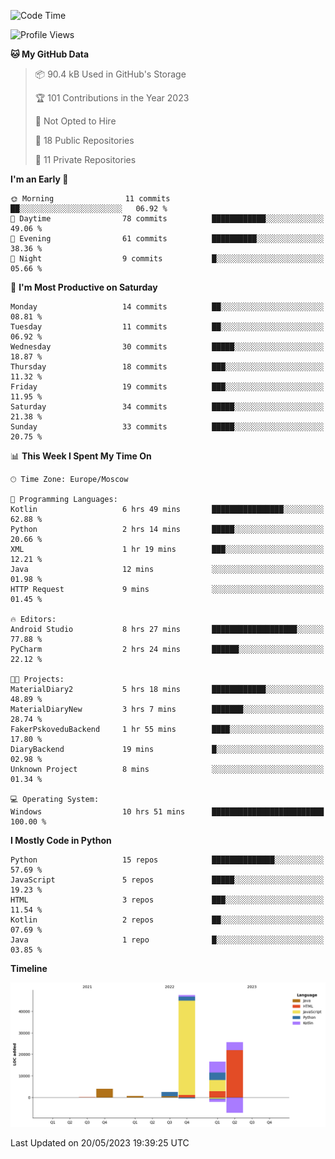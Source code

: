 <!--START_SECTION:waka-->
![Code Time](http://img.shields.io/badge/Code%20Time-99%20hrs%2020%20mins-blue)

![Profile Views](http://img.shields.io/badge/Profile%20Views-0-blue)

**🐱 My GitHub Data** 

> 📦 90.4 kB Used in GitHub's Storage 
 > 
> 🏆 101 Contributions in the Year 2023
 > 
> 🚫 Not Opted to Hire
 > 
> 📜 18 Public Repositories 
 > 
> 🔑 11 Private Repositories 
 > 
**I'm an Early 🐤** 

```text
🌞 Morning                11 commits          ██░░░░░░░░░░░░░░░░░░░░░░░   06.92 % 
🌆 Daytime                78 commits          ████████████░░░░░░░░░░░░░   49.06 % 
🌃 Evening                61 commits          ██████████░░░░░░░░░░░░░░░   38.36 % 
🌙 Night                  9 commits           █░░░░░░░░░░░░░░░░░░░░░░░░   05.66 % 
```
📅 **I'm Most Productive on Saturday** 

```text
Monday                   14 commits          ██░░░░░░░░░░░░░░░░░░░░░░░   08.81 % 
Tuesday                  11 commits          ██░░░░░░░░░░░░░░░░░░░░░░░   06.92 % 
Wednesday                30 commits          █████░░░░░░░░░░░░░░░░░░░░   18.87 % 
Thursday                 18 commits          ███░░░░░░░░░░░░░░░░░░░░░░   11.32 % 
Friday                   19 commits          ███░░░░░░░░░░░░░░░░░░░░░░   11.95 % 
Saturday                 34 commits          █████░░░░░░░░░░░░░░░░░░░░   21.38 % 
Sunday                   33 commits          █████░░░░░░░░░░░░░░░░░░░░   20.75 % 
```


📊 **This Week I Spent My Time On** 

```text
🕑︎ Time Zone: Europe/Moscow

💬 Programming Languages: 
Kotlin                   6 hrs 49 mins       ████████████████░░░░░░░░░   62.88 % 
Python                   2 hrs 14 mins       █████░░░░░░░░░░░░░░░░░░░░   20.66 % 
XML                      1 hr 19 mins        ███░░░░░░░░░░░░░░░░░░░░░░   12.21 % 
Java                     12 mins             ░░░░░░░░░░░░░░░░░░░░░░░░░   01.98 % 
HTTP Request             9 mins              ░░░░░░░░░░░░░░░░░░░░░░░░░   01.45 % 

🔥 Editors: 
Android Studio           8 hrs 27 mins       ███████████████████░░░░░░   77.88 % 
PyCharm                  2 hrs 24 mins       ██████░░░░░░░░░░░░░░░░░░░   22.12 % 

🐱‍💻 Projects: 
MaterialDiary2           5 hrs 18 mins       ████████████░░░░░░░░░░░░░   48.89 % 
MaterialDiaryNew         3 hrs 7 mins        ███████░░░░░░░░░░░░░░░░░░   28.74 % 
FakerPskoveduBackend     1 hr 55 mins        ████░░░░░░░░░░░░░░░░░░░░░   17.80 % 
DiaryBackend             19 mins             █░░░░░░░░░░░░░░░░░░░░░░░░   02.98 % 
Unknown Project          8 mins              ░░░░░░░░░░░░░░░░░░░░░░░░░   01.34 % 

💻 Operating System: 
Windows                  10 hrs 51 mins      █████████████████████████   100.00 % 
```

**I Mostly Code in Python** 

```text
Python                   15 repos            ██████████████░░░░░░░░░░░   57.69 % 
JavaScript               5 repos             █████░░░░░░░░░░░░░░░░░░░░   19.23 % 
HTML                     3 repos             ███░░░░░░░░░░░░░░░░░░░░░░   11.54 % 
Kotlin                   2 repos             ██░░░░░░░░░░░░░░░░░░░░░░░   07.69 % 
Java                     1 repo              █░░░░░░░░░░░░░░░░░░░░░░░░   03.85 % 
```



**Timeline**

![Lines of Code chart](https://raw.githubusercontent.com/Adlemex/Adlemex/main/assets/bar_graph.png)


 Last Updated on 20/05/2023 19:39:25 UTC
<!--END_SECTION:waka-->
